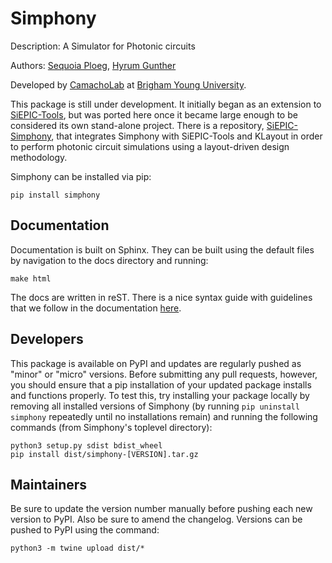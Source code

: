# Simphony
Description: A Simulator for Photonic circuits

Authors: [Sequoia Ploeg](https://github.com/sequoiap), [Hyrum Gunther](https://github.com/rumbonium/)

Developed by [CamachoLab](https://camacholab.byu.edu/) at [Brigham Young University](https://www.byu.edu/).

This package is still under development. It initially began as an extension to [SiEPIC-Tools](https://github.com/lukasc-ubc/SiEPIC-Tools), but was ported here once it became large enough to be considered its own stand-alone project. There is a repository, [SiEPIC-Simphony](https://github.com/sequoiap/SiEPIC-Simphony), that integrates Simphony with SiEPIC-Tools and KLayout in order to perform photonic circuit simulations using a layout-driven design methodology.

Simphony can be installed via pip:

```
pip install simphony
```

## Documentation

Documentation is built on Sphinx. They can be built using the default files by navigation to the docs directory and running:

```
make html
```

The docs are written in reST. There is a nice syntax guide with guidelines that we follow in the documentation [here](https://thomas-cokelaer.info/tutorials/sphinx/rest_syntax.html).

## Developers

This package is available on PyPI and updates are regularly pushed as "minor" or "micro" versions. Before submitting any pull requests, however, you should ensure that a pip installation of your updated package installs and functions properly. To test this, try installing your package locally by removing all installed versions of Simphony (by running ```pip uninstall simphony``` repeatedly until no installations remain) and running the following commands (from Simphony's toplevel directory):

```
python3 setup.py sdist bdist_wheel
pip install dist/simphony-[VERSION].tar.gz
```

## Maintainers

Be sure to update the version number manually before pushing each new version to PyPI. Also be sure to amend the changelog. Versions can be pushed to PyPI using the command:

```
python3 -m twine upload dist/*
```